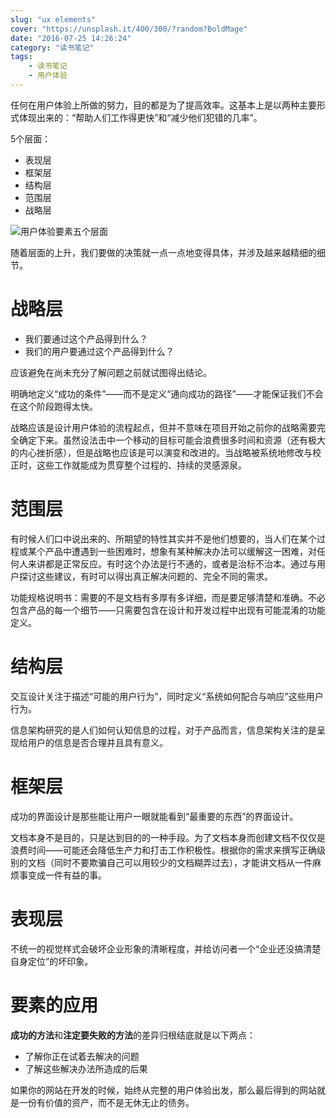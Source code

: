 ```yaml
---
slug: "ux elements"
cover: "https://unsplash.it/400/300/?random?BoldMage"
date: "2016-07-25 14:26:24"
category: "读书笔记"
tags:
    - 读书笔记
    - 用户体验
---
```

任何在用户体验上所做的努力，目的都是为了提高效率。这基本上是以两种主要形式体现出来的：“帮助人们工作得更快”和“减少他们犯错的几率”。

5个层面：

- 表现层
- 框架层
- 结构层
- 范围层
- 战略层

![用户体验要素五个层面](/Users/tristan/Desktop/five.jpeg)

随着层面的上升，我们要做的决策就一点一点地变得具体，并涉及越来越精细的细节。

# 战略层

- 我们要通过这个产品得到什么？
- 我们的用户要通过这个产品得到什么？

应该避免在尚未充分了解问题之前就试图得出结论。

明确地定义“成功的条件”——而不是定义“通向成功的路径”——才能保证我们不会在这个阶段跑得太快。

战略应该是设计用户体验的流程起点，但并不意味在项目开始之前你的战略需要完全确定下来。虽然设法击中一个移动的目标可能会浪费很多时间和资源（还有极大的内心挫折感），但是战略也应该是可以演变和改进的。当战略被系统地修改与校正时，这些工作就能成为贯穿整个过程的、持续的灵感源泉。

# 范围层

有时候人们口中说出来的、所期望的特性其实并不是他们想要的，当人们在某个过程或某个产品中遭遇到一些困难时，想象有某种解决办法可以缓解这一困难，对任何人来讲都是正常反应。有时这个办法是行不通的，或者是治标不治本。通过与用户探讨这些建议，有时可以得出真正解决问题的、完全不同的需求。

功能规格说明书：需要的不是文档有多厚有多详细，而是要足够清楚和准确。不必包含产品的每一个细节——只需要包含在设计和开发过程中出现有可能混淆的功能定义。

# 结构层

交互设计关注于描述“可能的用户行为”，同时定义“系统如何配合与响应”这些用户行为。

信息架构研究的是人们如何认知信息的过程，对于产品而言，信息架构关注的是呈现给用户的信息是否合理并且具有意义。

# 框架层

成功的界面设计是那些能让用户一眼就能看到“最重要的东西”的界面设计。

文档本身不是目的，只是达到目的的一种手段。为了文档本身而创建文档不仅仅是浪费时间——可能还会降低生产力和打击工作积极性。根据你的需求来撰写正确级别的文档（同时不要欺骗自己可以用较少的文档糊弄过去），才能讲文档从一件麻烦事变成一件有益的事。

# 表现层

不统一的视觉样式会破坏企业形象的清晰程度，并给访问者一个“企业还没搞清楚自身定位”的坏印象。



# 要素的应用

**成功的方法**和**注定要失败的方法**的差异归根结底就是以下两点：

- 了解你正在试着去解决的问题
- 了解这些解决办法所造成的后果

如果你的网站在开发的时候，始终从完整的用户体验出发，那么最后得到的网站就是一份有价值的资产，而不是无休无止的债务。